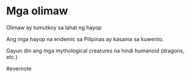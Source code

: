 # Mga olimaw

Olimaw ay tumutkoy sa lahat ng hayop

Ang mga hayop na endemic sa Pilipinas ay kasama sa kuwento.

Gayun din ang mga mythological creatures na hindi humanoid (dragons, etc.)

\#evernote

